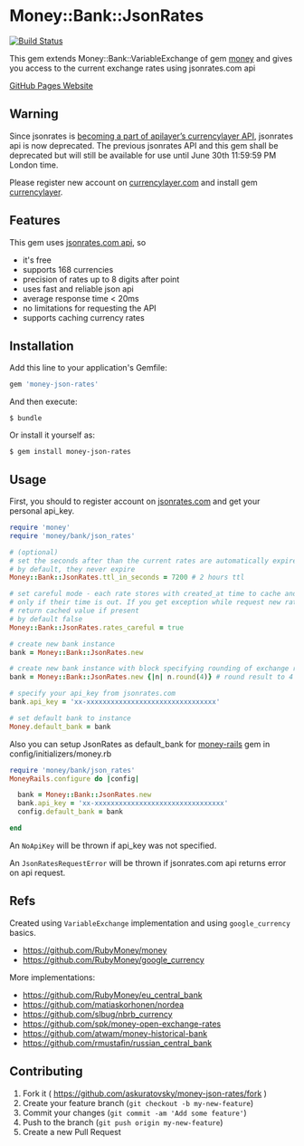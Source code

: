 # Money::Bank::JsonRates

[![Build Status](https://travis-ci.org/askuratovsky/money-json-rates.svg?branch=master)](https://travis-ci.org/askuratovsky/money-json-rates)

This gem extends Money::Bank::VariableExchange of gem [money](https://github.com/RubyMoney/money) and gives you access to the current exchange rates using jsonrates.com api

[GitHub Pages Website](http://askuratovsky.github.io/money-json-rates/)

## Warning

Since jsonrates is [becoming a part of apilayer’s currencylayer API](http://jsonrates.com/about/), jsonrates api is now deprecated. The previous jsonrates API and this gem shall be deprecated but will still be available for use until June 30th 11:59:59 PM London time.

Please register new account on [currencylayer.com](https://currencylayer.com/) and install gem [currencylayer](https://github.com/askuratovsky/currencylayer).

## Features

This gem uses [jsonrates.com api](http://jsonrates.com/), so

- it's free
- supports 168 currencies
- precision of rates up to 8 digits after point
- uses fast and reliable json api
- average response time < 20ms
- no limitations for requesting the API
- supports caching currency rates

## Installation

Add this line to your application's Gemfile:

```ruby
gem 'money-json-rates'
```

And then execute:

    $ bundle

Or install it yourself as:

    $ gem install money-json-rates

## Usage

First, you should to register account on [jsonrates.com](http://jsonrates.com/) and get your personal api_key.

```ruby
require 'money'
require 'money/bank/json_rates'

# (optional)
# set the seconds after than the current rates are automatically expired
# by default, they never expire
Money::Bank::JsonRates.ttl_in_seconds = 7200 # 2 hours ttl

# set careful mode - each rate stores with created_at time to cache and will be flushed
# only if their time is out. If you get exception while request new rate, bank will
# return cached value if present
# by default false
Money::Bank::JsonRates.rates_careful = true

# create new bank instance
bank = Money::Bank::JsonRates.new

# create new bank instance with block specifying rounding of exchange result
bank = Money::Bank::JsonRates.new {|n| n.round(4)} # round result to 4 digits after point

# specify your api_key from jsonrates.com
bank.api_key = 'xx-xxxxxxxxxxxxxxxxxxxxxxxxxxxxxxxx'

# set default bank to instance
Money.default_bank = bank
```

Also you can setup JsonRates as default_bank for [money-rails](https://github.com/RubyMoney/money-rails) gem in config/initializers/money.rb

```ruby
require 'money/bank/json_rates'
MoneyRails.configure do |config|

  bank = Money::Bank::JsonRates.new
  bank.api_key = 'xx-xxxxxxxxxxxxxxxxxxxxxxxxxxxxxxxx'
  config.default_bank = bank

end
```

An `NoApiKey` will be thrown if api_key was not specified.

An `JsonRatesRequestError` will be thrown if jsonrates.com api returns error on api request.


## Refs

Created using `VariableExchange` implementation and using `google_currency` basics.

- https://github.com/RubyMoney/money
- https://github.com/RubyMoney/google_currency

More implementations:

- https://github.com/RubyMoney/eu_central_bank
- https://github.com/matiaskorhonen/nordea
- https://github.com/slbug/nbrb_currency
- https://github.com/spk/money-open-exchange-rates
- https://github.com/atwam/money-historical-bank
- https://github.com/rmustafin/russian_central_bank

## Contributing

1. Fork it ( https://github.com/askuratovsky/money-json-rates/fork )
2. Create your feature branch (`git checkout -b my-new-feature`)
3. Commit your changes (`git commit -am 'Add some feature'`)
4. Push to the branch (`git push origin my-new-feature`)
5. Create a new Pull Request
